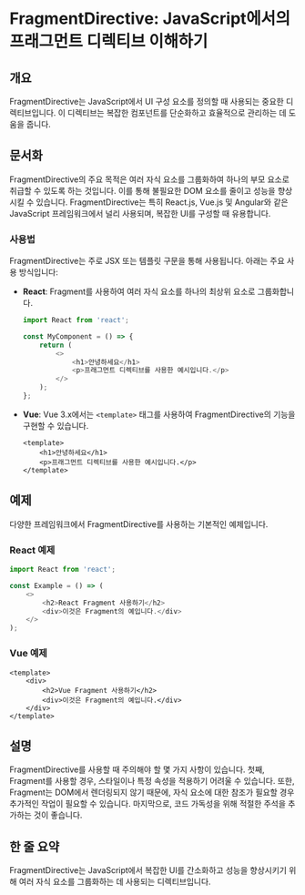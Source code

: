 <!--
Meta Description: # FragmentDirective: JavaScript에서의 프래그먼트 디렉티브 이해하기 ## 개요 FragmentDirective는 JavaScript에서 UI 구성 요소를 정의할 때 사용되는 중요한 디렉티브입니다. 이 디렉티브는 복잡한 컴포넌트를 단순화하고 효율적...
Meta Keywords: react, vue, div, 요소를, 있습니다
-->

# FragmentDirective: JavaScript에서의 프래그먼트 디렉티브 이해하기

## 개요
FragmentDirective는 JavaScript에서 UI 구성 요소를 정의할 때 사용되는 중요한 디렉티브입니다. 이 디렉티브는 복잡한 컴포넌트를 단순화하고 효율적으로 관리하는 데 도움을 줍니다.

## 문서화
FragmentDirective의 주요 목적은 여러 자식 요소를 그룹화하여 하나의 부모 요소로 취급할 수 있도록 하는 것입니다. 이를 통해 불필요한 DOM 요소를 줄이고 성능을 향상시킬 수 있습니다. FragmentDirective는 특히 React.js, Vue.js 및 Angular와 같은 JavaScript 프레임워크에서 널리 사용되며, 복잡한 UI를 구성할 때 유용합니다.

### 사용법
FragmentDirective는 주로 JSX 또는 템플릿 구문을 통해 사용됩니다. 아래는 주요 사용 방식입니다:

- **React**: Fragment를 사용하여 여러 자식 요소를 하나의 최상위 요소로 그룹화합니다.
  
  ```javascript
  import React from 'react';

  const MyComponent = () => {
      return (
          <>
              <h1>안녕하세요</h1>
              <p>프래그먼트 디렉티브를 사용한 예시입니다.</p>
          </>
      );
  };
  ```

- **Vue**: Vue 3.x에서는 `<template>` 태그를 사용하여 FragmentDirective의 기능을 구현할 수 있습니다.

  ```vue
  <template>
      <h1>안녕하세요</h1>
      <p>프래그먼트 디렉티브를 사용한 예시입니다.</p>
  </template>
  ```

## 예제
다양한 프레임워크에서 FragmentDirective를 사용하는 기본적인 예제입니다.

### React 예제
```javascript
import React from 'react';

const Example = () => (
    <>
        <h2>React Fragment 사용하기</h2>
        <div>이것은 Fragment의 예입니다.</div>
    </>
);
```

### Vue 예제
```vue
<template>
    <div>
        <h2>Vue Fragment 사용하기</h2>
        <div>이것은 Fragment의 예입니다.</div>
    </div>
</template>
```

## 설명
FragmentDirective를 사용할 때 주의해야 할 몇 가지 사항이 있습니다. 첫째, Fragment를 사용할 경우, 스타일이나 특정 속성을 적용하기 어려울 수 있습니다. 또한, Fragment는 DOM에서 렌더링되지 않기 때문에, 자식 요소에 대한 참조가 필요할 경우 추가적인 작업이 필요할 수 있습니다. 마지막으로, 코드 가독성을 위해 적절한 주석을 추가하는 것이 좋습니다.

## 한 줄 요약
FragmentDirective는 JavaScript에서 복잡한 UI를 간소화하고 성능을 향상시키기 위해 여러 자식 요소를 그룹화하는 데 사용되는 디렉티브입니다.